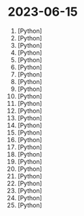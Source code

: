 # 2023-06-15

1. [](https://github.comundefined "Specify what you want it to build, the AI asks for clarification, and then builds it.") [Python]
2. [](https://github.comundefined "Audiocraft is a library for audio processing and generation with deep learning. It features the state-of-the-art EnCodec audio compressor / tokenizer, along with MusicGen, a simple and controllable music generation LM with textual and melodic conditioning.") [Python]
3. [](https://github.comundefined "🦦 Otter, a multi-modal model based on OpenFlamingo (open-sourced version of DeepMind's Flamingo), trained on MIMIC-IT and showcasing improved instruction-following and in-context learning ability.") [Python]
4. [](https://github.comundefined "A collective list of free APIs") [Python]
5. [](https://github.comundefined "langchain-ChatGLM, local knowledge based ChatGLM with langchain ｜ 基于本地知识库的 ChatGLM 问答") [Python]
6. [](https://github.comundefined "⚡ Building applications with LLMs through composability ⚡") [Python]
7. [](https://github.comundefined "OCR图片转文字识别软件，完全离线。截屏/批量导入图片，支持多国语言、合并段落、竖排文字。可排除水印区域，提取干净的文本。基于 PaddleOCR 。") [Python]
8. [](https://github.comundefined "中文法律LLaMA (LLaMA for Chinese legel domain)") [Python]
9. [](https://github.comundefined "Facebook AI Research Sequence-to-Sequence Toolkit written in Python.") [Python]
10. [](https://github.comundefined "Qlib is an AI-oriented quantitative investment platform that aims to realize the potential, empower research, and create value using AI technologies in quantitative investment, from exploring ideas to implementing productions. Qlib supports diverse machine learning modeling paradigms. including supervised learning, market dynamics modeling, and RL.") [Python]
11. [](https://github.comundefined "FlagAI (Fast LArge-scale General AI models) is a fast, easy-to-use and extensible toolkit for large-scale model.") [Python]
12. [](https://github.comundefined "FastAPI framework, high performance, easy to learn, fast to code, ready for production") [Python]
13. [](https://github.comundefined "LangChain LLM application. Dynamic few-shot metaprompting for theory-of-mind-powered tutoring.") [Python]
14. [](https://github.comundefined "Voice data <= 10 mins can also be used to train a good VC model!") [Python]
15. [](https://github.comundefined "MOVEit CVE-2023-34362") [Python]
16. [](https://github.comundefined "Implementation of the LLaMA language model based on nanoGPT. Supports flash attention, Int8 and GPTQ 4bit quantization, LoRA and LLaMA-Adapter fine-tuning, pre-training. Apache 2.0-licensed.") [Python]
17. [](https://github.comundefined "Ansible is a radically simple IT automation platform that makes your applications and systems easier to deploy and maintain. Automate everything from code deployment to network configuration to cloud management, in a language that approaches plain English, using SSH, with no agents to install on remote systems. https://docs.ansible.com.") [Python]
18. [](https://github.comundefined "NEW - YOLOv8 🚀 in PyTorch > ONNX > CoreML > TFLite") [Python]
19. [](https://github.comundefined "中文LLaMA&Alpaca大语言模型+本地CPU/GPU训练部署 (Chinese LLaMA & Alpaca LLMs)") [Python]
20. [](https://github.comundefined "AI chatbot 🤖 for chat with CSV, PDF, TXT files 📄 and YTB videos 🎥 | using Langchain🦜 | OpenAI | Streamlit ⚡") [Python]
21. [](https://github.comundefined "Confluent's Kafka Python Client") [Python]
22. [](https://github.comundefined "A curated list of insanely awesome libraries, packages and resources for Quants (Quantitative Finance)") [Python]
23. [](https://github.comundefined "Villain is a C2 framework that can handle multiple TCP socket & HoaxShell-based reverse shells, enhance their functionality with additional features (commands, utilities etc) and share them among connected sibling servers (Villain instances running on different machines).") [Python]
24. [](https://github.comundefined "A more memory-efficient rewrite of the HF transformers implementation of Llama for use with quantized weights.") [Python]
25. [](https://github.comundefined "") [Python]

